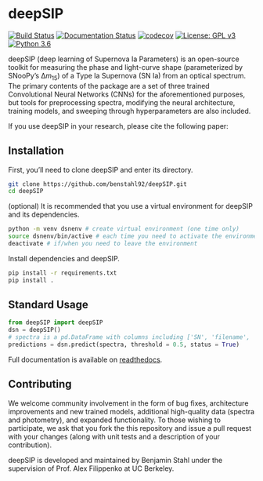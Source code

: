 # deepSIP

[![Build Status](https://travis-ci.org/benstahl92/deepSIP.svg?branch=master)](https://travis-ci.org/benstahl92/deepSIP)
[![Documentation Status](https://readthedocs.org/projects/deepSIP/badge/?version=latest)](https://deepSIP.readthedocs.io/en/latest/?badge=latest) [![codecov](https://codecov.io/gh/benstahl92/deepSIP/branch/master/graph/badge.svg)](https://codecov.io/gh/benstahl92/deepSIP) [![License: GPL v3](https://img.shields.io/badge/License-GPLv3-blue.svg)](https://www.gnu.org/licenses/gpl-3.0) [![Python 3.6](https://img.shields.io/badge/python-3.6-blue.svg)](https://www.python.org/downloads/release/python-360/)

deepSIP (deep learning of Supernova Ia Parameters) is an open-source toolkit for measuring the phase and light-curve shape (parameterized by SNooPy’s &Delta;*m*<sub>15</sub>) of a Type Ia Supernova (SN Ia) from an optical spectrum. The primary contents of the package are a set of three trained Convolutional Neural Networks (CNNs) for the aforementioned purposes, but tools for preprocessing spectra, modifying the neural architecture, training models, and sweeping through hyperparameters are also included.

If you use deepSIP in your research, please cite the following paper:

## Installation

First, you’ll need to clone deepSIP and enter its directory.

```bash
git clone https://github.com/benstahl92/deepSIP.git
cd deepSIP
```

(optional) It is recommended that you use a virtual environment for deepSIP and its dependencies.

```bash
python -m venv dsnenv # create virtual environment (one time only)
source dsnenv/bin/active # each time you need to activate the environment
deactivate # if/when you need to leave the environment
```

Install dependencies and deepSIP.

```bash
pip install -r requirements.txt
pip install .
```

## Standard Usage

```python
from deepSIP import deepSIP
dsn = deepSIP()
# spectra is a pd.DataFrame with columns including ['SN', 'filename', 'z']
predictions = dsn.predict(spectra, threshold = 0.5, status = True)
```

Full documentation is available on [readthedocs](https://deepSIP.readthedocs.io/en/latest/?badge=latest#).

## Contributing

We welcome community involvement in the form of bug fixes, architecture improvements and new trained models, additional high-quality data (spectra and photometry), and expanded functionality. To those wishing to participate, we ask that you fork the this repository and issue a pull request with your changes (along with unit tests and a description of your contribution).

deepSIP is developed and maintained by Benjamin Stahl under the supervision of Prof. Alex Filippenko at UC Berkeley.
